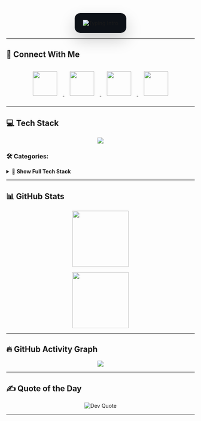 <div align="center">
  <div style="display:inline-block;padding:18px 22px;border-radius:16px;border:1px solid #e6e6e6;box-shadow:0 18px 40px rgba(0,0,0,.18);background:#0d1117;">
    <img
      src="https://readme-typing-svg.herokuapp.com?font=Poppins&weight=700&size=26&pause=900&duration=2500&center=true&vCenter=true&width=520&height=60&lines=Hi+%F0%9F%91%8B%2C+I'm+Aarushi+Shetty;Software+Developer;Tech+Enthusiast;Open+Source+Contributor"
      alt="Typing Intro" />
  </div>
</div>

---

## 🔗 Connect With Me  

<p align="center">
  <a href="https://instagram.com/aarushi._.shetty" target="_blank">
    <img src="https://img.icons8.com/fluency/96/instagram-new.png" height="65" style="margin:15px"/>
  </a>
  <a href="https://linkedin.com/in/aarushi-vshetty-ac123103042204" target="_blank">
    <img src="https://img.icons8.com/color/96/linkedin.png" height="65" style="margin:15px"/>
  </a>
  <a href="mailto:shetty@gmail.com">
    <img src="https://img.icons8.com/color/96/gmail-new.png" height="65" style="margin:15px"/>
  </a>
  <a href="https://github.com/aarushi-shetty" target="_blank">
    <img src="https://img.icons8.com/ios-glyphs/96/000000/github.png" height="65" style="margin:15px"/>
  </a>
</p>


---

## 💻 Tech Stack
<p align="center">
<img src="https://skillicons.dev/icons?i=python,java,cpp,kotlin,html,css,js,ts,react,nextjs,nodejs,vue,tailwind,bootstrap,express,mysql,mongodb,ruby,postgresql,aws,azure,docker,git,github" />
</p>

### 🛠️ Categories:
<details>
<summary>📜 <b>Show Full Tech Stack</b></summary>

✔ **Languages:**  
C, C++, Python, Java, Kotlin, Ruby, Go, TypeScript, JavaScript, R

✔ **Frameworks & Libraries:**  
React, Next.js, Vue.js, Angular, TailwindCSS, Bootstrap, Node.js, Express.js 

✔ **Cloud & DevOps:**  
AWS, Azure, Google Cloud, Firebase, Render, Netlify, Vercel, Docker, Jenkins  

✔ **Databases:**  
MySQL, MongoDB, PostgreSQL, Oracle 

✔ **ML & Data:**  
TensorFlow, PyTorch, scikit-learn, Pandas, NumPy, Matplotlib  

✔ **Others:**  
Git, GitHub, OpenCV, CMake  

</details>


---

## 📊 GitHub Stats
<p align="center">
  <img src="https://github-readme-stats.vercel.app/api?username=AarushiiShetty&theme=radical&show_icons=true&hide_border=true" height="150"/>
  <!-- <img src="https://github-readme-streak-stats.herokuapp.com/?user=AarushiiShetty&theme=radical&hide_border=true" height="150"/> -->
</p>

<p align="center">
  <img src="https://github-readme-stats.vercel.app/api/top-langs/?username=AarushiiShetty&theme=radical&layout=compact&hide_border=true" height="150"/>
</p>

---

## 🔥 GitHub Activity Graph
<p align="center">
  <img src="https://github-readme-activity-graph.vercel.app/graph?username=AarushiiShetty&theme=react-dark&hide_border=true&area=true" />
</p>

---

## ✍ Quote of the Day
<p align="center">
  <img src="https://quotes-github-readme.vercel.app/api?type=horizontal&theme=radical" alt="Dev Quote"/>
</p>

---

<!-- Proudly created with ❤️ by Aarushi -->

